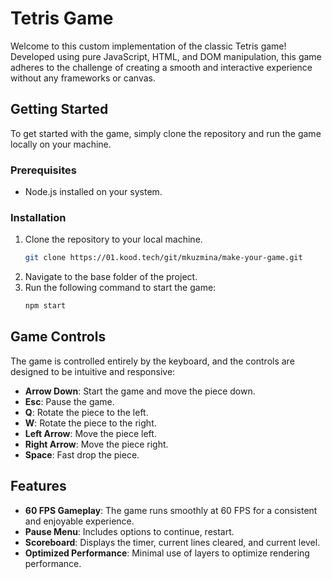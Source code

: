 # Tetris Game

Welcome to this custom implementation of the classic Tetris game! Developed using pure JavaScript, HTML, and DOM manipulation, this game adheres to the challenge of creating a smooth and interactive experience without any frameworks or canvas.

## Getting Started

To get started with the game, simply clone the repository and run the game locally on your machine.

### Prerequisites

- Node.js installed on your system.

### Installation

1. Clone the repository to your local machine.
   ```sh
   git clone https://01.kood.tech/git/mkuzmina/make-your-game.git
   ```
2. Navigate to the base folder of the project.
3. Run the following command to start the game:
   ```sh
   npm start
   ```

## Game Controls

The game is controlled entirely by the keyboard, and the controls are designed to be intuitive and responsive:

- **Arrow Down**: Start the game and move the piece down.
- **Esc**: Pause the game.
- **Q**: Rotate the piece to the left.
- **W**: Rotate the piece to the right.
- **Left Arrow**: Move the piece left.
- **Right Arrow**: Move the piece right.
- **Space**: Fast drop the piece.

## Features

- **60 FPS Gameplay**: The game runs smoothly at 60 FPS for a consistent and enjoyable experience.
- **Pause Menu**: Includes options to continue, restart.
- **Scoreboard**: Displays the timer, current lines cleared, and current level.
- **Optimized Performance**: Minimal use of layers to optimize rendering performance.
